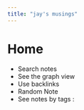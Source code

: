 ```yaml
---
title: "jay's musings"
---
```

# Home
- Search notes
- See the graph view
- Use backlinks
- Random Note
- See notes by tags :
